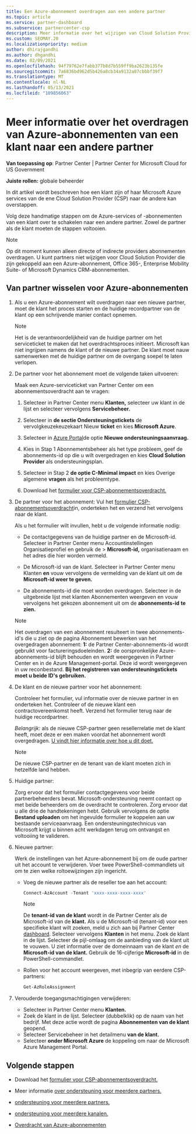 ```yaml
---
title: Een Azure-abonnement overdragen aan een andere partner
ms.topic: article
ms.service: partner-dashboard
ms.subservice: partnercenter-csp
description: Meer informatie over het wijzigen van Cloud Solution Provider programmapartner die is gekoppeld aan de Azure-abonnementen van een klant.
ms.custom: SEOMAY.20
ms.localizationpriority: medium
author: dhirajgandhi
ms.author: dhgandhi
ms.date: 02/09/2021
ms.openlocfilehash: 94f79762e7fabb377b8d7b559ff9ba2623b135fe
ms.sourcegitcommit: 7a6836bd962d5b426a8cb34a9132a87cbbbf39f7
ms.translationtype: MT
ms.contentlocale: nl-NL
ms.lasthandoff: 05/13/2021
ms.locfileid: "109856063"
---
```

# <a name="learn-how-to-transfer-a-customers-azure-subscriptions-to-another-partner"></a>Meer informatie over het overdragen van Azure-abonnementen van een klant naar een andere partner

**Van toepassing op**: Partner Center | Partner Center for Microsoft Cloud for US Government

**Juiste rollen:** globale beheerder

In dit artikel wordt beschreven hoe een klant zijn of haar Microsoft Azure services van de ene Cloud Solution Provider (CSP) naar de andere kan overstappen.

Volg deze handmatige stappen om de Azure-services of -abonnementen van een klant over te schakelen naar een andere partner. Zowel de partner als de klant moeten de stappen voltooien.

>[!Note]  
>Op dit moment kunnen alleen directe of indirecte providers abonnementen overdragen.
>U kunt partners niet wijzigen voor Cloud Solution Provider die zijn gekoppeld aan een Azure-abonnement, Office 365-, Enterprise Mobility Suite- of Microsoft Dynamics CRM-abonnementen.

## <a name="switch-partners-for-azure-subscriptions"></a>Van partner wisselen voor Azure-abonnementen

1. Als u een Azure-abonnement wilt overdragen naar een nieuwe partner, moet de klant het proces starten en de huidige recordpartner van de klant op een schrijvende manier contact opnemen.

   >[!Note]
   > Het is de verantwoordelijkheid van de huidige partner om het serviceticket te maken dat het overdrachtsproces initieert. Microsoft kan niet ingrijpen namens de klant of de nieuwe partner. De klant moet nauw samenwerken met de huidige partner om de overgang soepel te laten verlopen.

2. De partner voor het abonnement moet de volgende taken uitvoeren:

   Maak een Azure-serviceticket van Partner Center om een abonnementsoverdracht aan te vragen:

   1. Selecteer in Partner Center menu **Klanten,** selecteer uw klant in de lijst en selecteer vervolgens **Servicebeheer.**

   2. Selecteer in **de sectie Ondersteuningstickets** de vervolgkeuzekeuzekaart Nieuw **ticket** en kies **Microsoft Azure**.
   
   3. Selecteer in [Azure Portal](https://portal.azure.com)de optie **Nieuwe ondersteuningsaanvraag.**
   
   4. Kies in Stap  1 Abonnementsbeheer als het type probleem, geef de abonnements-id op die u wilt overgedragen en kies **Cloud Solution Provider** als ondersteuningsplan.
   
   5. Selecteer in Stap 2 **de optie C-Minimal impact** en kies Overige algemene **vragen** als het probleemtype.
   
   6. Download het [formulier voor CSP-abonnementsoverdracht.](https://query.prod.cms.rt.microsoft.com/cms/api/am/binary/RWwTWC)

3. De partner voor het abonnement: Vul het [formulier CSP-abonnementsoverdracht](https://query.prod.cms.rt.microsoft.com/cms/api/am/binary/RWwTWC)in, onderteken het en verzend het vervolgens naar de klant. 

   Als u het formulier wilt invullen, hebt u de volgende informatie nodig:

   - De contactgegevens van de huidige partner en de Microsoft-id. Selecteer in Partner Center menu Accountinstellingen  Organisatieprofiel en gebruik de &gt;  **Microsoft-id,** organisatienaam en het adres die hier worden vermeld. 

   - De Microsoft-id van de klant. Selecteer in Partner Center menu Klanten **en** vouw vervolgens de vermelding van de klant uit om de **Microsoft-id weer te geven.**

   - De abonnements-id die moet worden overdragen. Selecteer in de uitgebreide lijst met klanten Abonnementen weergeven en vouw vervolgens het gekozen abonnement uit om de **abonnements-id** **te zien.**

   >[!Note]
   >Het overdragen van een abonnement resulteert in twee abonnements-id's die u ziet op de pagina Abonnement bewerken van het overgedragen abonnement: **1:** de Partner Center-abonnements-id wordt gebruikt voor factureringsdoeleinden.  **2:** de oorspronkelijke Azure-abonnements-id blijft behouden en wordt weergegeven in Partner Center en in de Azure Management-portal. Deze id wordt weergegeven in uw reconbestand.  **Bij het registreren van ondersteuningstickets moet u beide ID's gebruiken.**

4. De klant en de nieuwe partner voor het abonnement:

   Controleer het formulier, vul informatie over de nieuwe partner in en onderteken het. Controleer of de nieuwe klant een contractovereenkomst heeft. Verzend het formulier terug naar de huidige recordpartner.

   *Belangrijk:* als de nieuwe CSP-partner geen resellerrelatie met de klant heeft, moet deze er een maken voordat het abonnement wordt overgedragen. [U vindt hier informatie over hoe u dit doet.](request-a-relationship-with-a-customer.md)

   >[!Note]
   >De nieuwe CSP-partner en de tenant van de klant moeten zich in hetzelfde land hebben. 

5. Huidige partner:

   Zorg ervoor dat het formulier contactgegevens voor beide partnerbeheerders bevat. Microsoft-ondersteuning neemt contact op met beide beheerders om de overdracht te controleren. Zorg ervoor dat u alle drie de handtekeningen hebt. Gebruik vervolgens de optie **Bestand uploaden** om het ingevulde formulier te koppelen aan uw bestaande serviceaanvraag. Een ondersteuningstechnicus van Microsoft krijgt u binnen acht werkdagen terug om ontvangst en voltooiing te valideren.

6. Nieuwe partner:

   Werk de instellingen van het Azure-abonnement bij om de oude partner uit het account te verwijderen. Voer twee PowerShell-commandlets uit om te zien welke roltoewijzingen zijn ingericht.

   - Voeg de nieuwe partner als de reseller toe aan het account:

     ```powershell
     Connect-AzAccount -Tenant 'xxxx-xxxx-xxxx-xxxx'
     ```

     >[!NOTE]
     > De **tenant-id van de klant** wordt in de Partner Center als de Microsoft-id van de **klant.** Als u de Microsoft-id (tenant-id) voor een specifieke klant wilt zoeken, meld u zich aan bij Partner Center [dashboard](https://partner.microsoft.com/dashboard). Selecteer vervolgens **Klanten** in het menu. Zoek de klant in de lijst. Selecteer de pijl-omlaag om de aanbieding van de klant uit te vouwen. U ziet informatie over de domeinnaam van de klant *en* de **Microsoft-id van de klant.** Gebruik de 16-cijferige **Microsoft-id** in de PowerShell-commandlet.

   - Rollen voor het account weergeven, met inbegrip van eerdere CSP-partners:

     ```powershell
     Get-AzRoleAssignment
     ```

7. Verouderde toegangsmachtigingen verwijderen:

   - Selecteer in Partner Center menu **Klanten.**
   - Zoek de klant in de lijst. Selecteer (dubbelklik) op de naam van het bedrijf. Met deze actie wordt de pagina **Abonnementen van de klant** geopend.
   - Selecteer Servicebeheer in het detailmenu **van de klant.**
   - Selecteer **onder Microsoft Azure** de koppeling om naar de Microsoft Azure Management Portal. 

## <a name="next-steps"></a>Volgende stappen

- Download het [formulier voor CSP-abonnementsoverdracht.](https://query.prod.cms.rt.microsoft.com/cms/api/am/binary/RE4ATIA)

- Meer informatie [over ondersteuning voor meerdere partners.](multipartner.md)

- [ondersteuning voor meerdere partners.](multipartner.md)
- [ondersteuning voor meerdere kanalen.](multichannel.md)
- [Overdracht van Azure-abonnementen](/azure/cost-management-billing/manage/transfer-subscriptions-subscribers-csp)